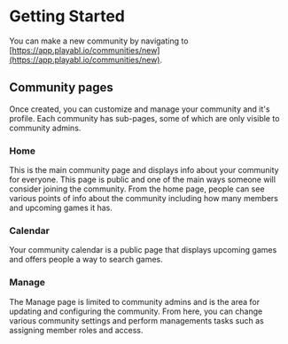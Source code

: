 # Getting Started

You can make a new community by navigating to [https://app.playabl.io/communities/new](https://app.playabl.io/communities/new).

## Community pages

Once created, you can customize and manage your community and it's profile. Each community has sub-pages, some of which are only visible to community admins.

### Home

This is the main community page and displays info about your community for everyone. This page is public and one of the main ways someone will consider joining the community. From the home page, people can see various points of info about the community including how many members and upcoming games it has.

### Calendar

Your community calendar is a public page that displays upcoming games and offers people a way to search games.

### Manage

The Manage page is limited to community admins and is the area for updating and configuring the community. From here, you can change various community settings and perform managements tasks such as assigning member roles and access.
